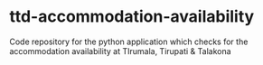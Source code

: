 # ttd-accommodation-availability
Code repository for the python application which checks for the accommodation availability at TIrumala, Tirupati &amp; Talakona
